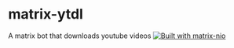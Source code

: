 # matrix-ytdl
A matrix bot that downloads youtube videos
[![Built with matrix-nio](https://img.shields.io/badge/built%20with-matrix--nio-brightgreen)](https://github.com/poljar/matrix-nio)
